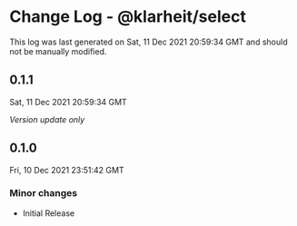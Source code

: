 # Change Log - @klarheit/select

This log was last generated on Sat, 11 Dec 2021 20:59:34 GMT and should not be manually modified.

## 0.1.1
Sat, 11 Dec 2021 20:59:34 GMT

_Version update only_

## 0.1.0
Fri, 10 Dec 2021 23:51:42 GMT

### Minor changes

- Initial Release


